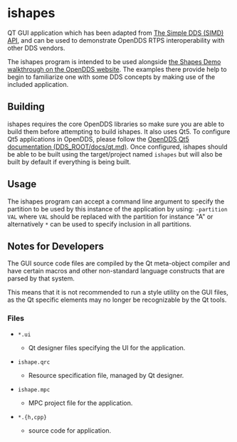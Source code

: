 # ishapes

QT GUI application which has been adapted from
[The Simple DDS (SIMD) API](http://code.google.com/p/simd-cxx),
and can be used to demonstrate OpenDDS RTPS interoperability with other DDS
vendors.

The ishapes program is intended to be used alongside
[the Shapes Demo walkthrough on the OpenDDS website](http://opendds.org/quickstart/GettingStartedShapesDemo.html).
The examples there provide help to begin to familiarize one with some DDS
concepts by making use of the included application.

## Building

ishapes requires the core OpenDDS libraries so make sure you are able to build
them before attempting to build ishapes. It also uses Qt5.
To configure Qt5 applications in OpenDDS, please follow the
[OpenDDS Qt5 documentation (DDS\_ROOT/docs/qt.md)](../../../docs/qt.md).
Once configured, ishapes should be able to be built using the target/project
named `ishapes` but will also be built by default if everything is being
built.

## Usage

The ishapes program can accept a command line argument to specify the
partition to be used by this instance of the application by using:
`-partition VAL` where `VAL` should be replaced with the partition for instance
"A" or alternatively `*` can be used to specify inclusion in all partitions.

## Notes for Developers

The GUI source code files are compiled by the Qt meta-object compiler and
have certain macros and other non-standard language constructs that are
parsed by that system.

This means that it is not recommended to run a style utility on the GUI
files, as the Qt specific elements may no longer be recognizable by the
Qt tools.

### Files

  - `*.ui`
    - Qt designer files specifying the UI for the application.

  - `ishape.qrc`
    - Resource specification file, managed by Qt designer.

  - `ishape.mpc`
    - MPC project file for the application.

  - `*.{h,cpp}`
    - source code for application.

